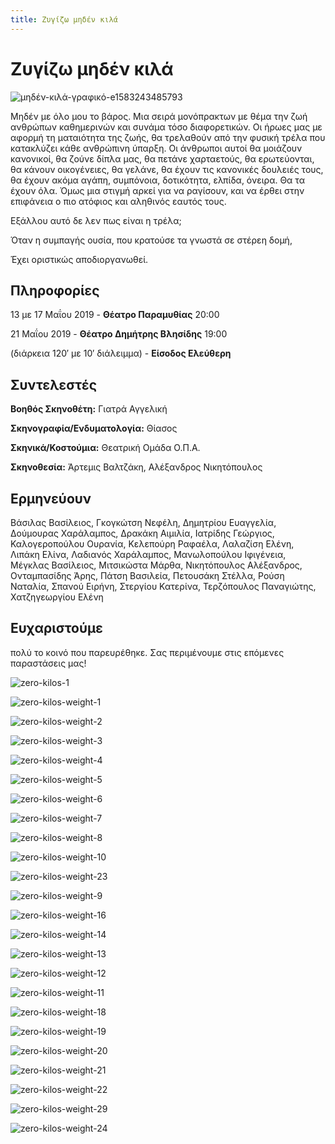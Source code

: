 ```yaml
---
title: Ζυγίζω μηδέν κιλά
---
```


# Ζυγίζω μηδέν κιλά

![μηδέν-κιλά-γραφικό-e1583243485793](https://github.com/theatrikiopa/theatrikiopa.eu/assets/16403754/6241cebb-9ec4-4f2b-bca6-2ce160714756)

Μηδέν με όλο μου το βάρος. Μια σειρά μονόπρακτων με θέμα την ζωή ανθρώπων καθημερινών και συνάμα τόσο διαφορετικών. Οι ήρωες μας με αφορμή τη ματαιότητα της ζωής, θα τρελαθούν από την φυσική τρέλα που κατακλύζει κάθε ανθρώπινη ύπαρξη. Οι άνθρωποι αυτοί θα μοιάζουν κανονικοί, θα ζούνε δίπλα μας, θα πετάνε χαρταετούς, θα ερωτεύονται, θα κάνουν οικογένειες, θα γελάνε, θα έχουν τις κανονικές δουλειές τους, θα έχουν ακόμα αγάπη, συμπόνοια, δοτικότητα, ελπίδα, όνειρα. Θα τα έχουν όλα. Όμως μια στιγμή αρκεί για να ραγίσουν, και να έρθει στην επιφάνεια ο πιο ατόφιος και αληθινός εαυτός τους.

Εξάλλου αυτό δε λεν πως είναι η τρέλα;

Όταν η συμπαγής ουσία, που κρατούσε τα γνωστά σε στέρεη δομή,

Έχει οριστικώς αποδιοργανωθεί.

## Πληροφορίες
13 με 17 Μαΐου 2019 - **Θέατρο Παραμυθίας** 20:00

21 Μαΐου 2019 - **Θέατρο Δημήτρης Βλησίδης** 19:00

(διάρκεια 120′ με 10′ διάλειμμα) - **Είσοδος Ελεύθερη**

## Συντελεστές
**Βοηθός Σκηνοθέτη:** Γιατρά Αγγελική

**Σκηνογραφία/Ενδυματολογία:** Θίασος

**Σκηνικά/Κοστούμια:** Θεατρική Ομάδα Ο.Π.Α.

**Σκηνοθεσία:** Άρτεμις Βαλτζάκη, Αλέξανδρος Νικητόπουλος

## Ερμηνεύουν
Βάσιλας Βασίλειος, Γκογκώτση Νεφέλη, Δημητρίου Ευαγγελία, Δούμουρας Χαράλαμπος, Δρακάκη Αιμιλία, Ιατρίδης Γεώργιος, Καλογεροπούλου Ουρανία, Κελεπούρη Ραφαέλα, Λαλαζίση Ελένη, Λιπάκη Ελίνα, Λαδιανός Χαράλαμπος, Μανωλοπούλου Ιφιγένεια, Μέγκλας Βασίλειος, Μιτσικώστα Μάρθα, Νικητόπουλος Αλέξανδρος, Ονταμπασίδης Άρης, Πάτση Βασιλεία, Πετουσάκη Στέλλα, Ρούση Ναταλία, Σπανού Ειρήνη, Στεργίου Κατερίνα, Τερζόπουλος Παναγιώτης, Χατζηγεωργίου Ελένη

## Ευχαριστούμε 
πολύ το κοινό που παρευρέθηκε. Σας περιμένουμε στις επόμενες παραστάσεις μας!

![zero-kilos-1](https://github.com/theatrikiopa/theatrikiopa.eu/assets/16403754/db646a17-9673-474e-bd0b-3e4b45912794)

![zero-kilos-weight-1](https://github.com/theatrikiopa/theatrikiopa.eu/assets/16403754/8d9cba0e-aa91-4baf-b0a0-d3fa8000060c)

![zero-kilos-weight-2](https://github.com/theatrikiopa/theatrikiopa.eu/assets/16403754/10d9307f-c48d-4b64-9d19-ef3a666e1477)

![zero-kilos-weight-3](https://github.com/theatrikiopa/theatrikiopa.eu/assets/16403754/09471591-37ba-4b99-b7cd-8cb4472bb34b)

![zero-kilos-weight-4](https://github.com/theatrikiopa/theatrikiopa.eu/assets/16403754/f264cd91-fd57-4c8a-ab84-c4e4d9f31fb7)

![zero-kilos-weight-5](https://github.com/theatrikiopa/theatrikiopa.eu/assets/16403754/57468f0a-a102-4b33-a7b0-79f7d7e77d43)

![zero-kilos-weight-6](https://github.com/theatrikiopa/theatrikiopa.eu/assets/16403754/48792f31-ef07-4ec6-84fa-bfee609af704)

![zero-kilos-weight-7](https://github.com/theatrikiopa/theatrikiopa.eu/assets/16403754/83f854e2-7a68-4d56-8b7a-479297a7a1b4)

![zero-kilos-weight-8](https://github.com/theatrikiopa/theatrikiopa.eu/assets/16403754/6a7d06ca-42e6-42ac-8e16-089f25ee69d2)

![zero-kilos-weight-10](https://github.com/theatrikiopa/theatrikiopa.eu/assets/16403754/6be27bf0-956a-4ea9-8582-2f5b821925fd)

![zero-kilos-weight-23](https://github.com/theatrikiopa/theatrikiopa.eu/assets/16403754/2990ae42-8baa-4854-8a36-81b054a1286c)

![zero-kilos-weight-9](https://github.com/theatrikiopa/theatrikiopa.eu/assets/16403754/34745c09-6772-44a9-b3d8-0f65d942f70a)

![zero-kilos-weight-16](https://github.com/theatrikiopa/theatrikiopa.eu/assets/16403754/a2b833ec-c3d5-441a-a19f-a68faffcf8bf)

![zero-kilos-weight-14](https://github.com/theatrikiopa/theatrikiopa.eu/assets/16403754/cfada520-e7e5-4f90-99c1-92c4c3f12078)

![zero-kilos-weight-13](https://github.com/theatrikiopa/theatrikiopa.eu/assets/16403754/53ace8ff-10fb-44ac-b441-f1c3625ab24d)

![zero-kilos-weight-12](https://github.com/theatrikiopa/theatrikiopa.eu/assets/16403754/607aa865-2716-4bc5-b362-ecedb7062d24)

![zero-kilos-weight-11](https://github.com/theatrikiopa/theatrikiopa.eu/assets/16403754/d6156d9c-b738-4886-8c33-c1e417b7df58)

![zero-kilos-weight-18](https://github.com/theatrikiopa/theatrikiopa.eu/assets/16403754/c29ef3a7-a030-454b-99e8-2896ca70738c)

![zero-kilos-weight-19](https://github.com/theatrikiopa/theatrikiopa.eu/assets/16403754/9c6ef831-7351-4141-a98d-0c903f3afea1)

![zero-kilos-weight-20](https://github.com/theatrikiopa/theatrikiopa.eu/assets/16403754/b42c1db6-0c1f-4416-9a01-652a71b6bcff)

![zero-kilos-weight-21](https://github.com/theatrikiopa/theatrikiopa.eu/assets/16403754/1e56b260-f3e3-4806-871a-ad0d9ed51ba6)

![zero-kilos-weight-22](https://github.com/theatrikiopa/theatrikiopa.eu/assets/16403754/efc96a69-c74c-426c-90a7-84f47a92d7d9)

![zero-kilos-weight-29](https://github.com/theatrikiopa/theatrikiopa.eu/assets/16403754/7cad2764-fdef-4d56-b325-0327b39fc0d8)

![zero-kilos-weight-24](https://github.com/theatrikiopa/theatrikiopa.eu/assets/16403754/b4c744c8-bc88-42b9-9b11-837b9125e7f2)
